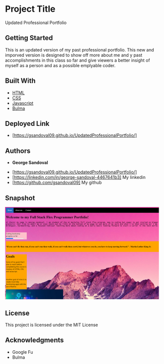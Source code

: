 # Project Title

Updated Professional Portfolio

## Getting Started

This is an updated version of my past professional portfolio. This new and imporved version is designed to show off more about me and y past accomplishments in this class so far and give viewers a better insight of myself as a person and as a possible emplyable coder.




## Built With

* [HTML](https://developer.mozilla.org/en-US/docs/Web/HTML)
* [CSS](https://developer.mozilla.org/en-US/docs/Web/CSS)
* [Javascript](https://developer.mozilla.org/en-US/docs/Web/JavaScript)
* [Bulma](https://bulma.io/documentation/overview/start/)

## Deployed Link

* [https://gsandoval09.github.io/UpdatedProfessionalPortfolio/]


## Authors

* **George Sandoval** 

- [https://gsandoval09.github.io/UpdatedProfessionalPortfolio/]
- [https://linkedin.com/in/george-sandoval-4467641b3] My linkedin
- [https://github.com/gsandoval09] My github

## Snapshot

![Image](professional-portfolio-pic.png)



## License

This project is licensed under the MIT License 

## Acknowledgments


* Google Fu
* Bulma

